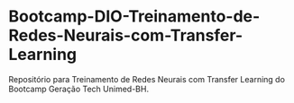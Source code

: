 # Bootcamp-DIO-Treinamento-de-Redes-Neurais-com-Transfer-Learning

Repositório para Treinamento de Redes Neurais com Transfer Learning do Bootcamp Geração Tech Unimed-BH.
